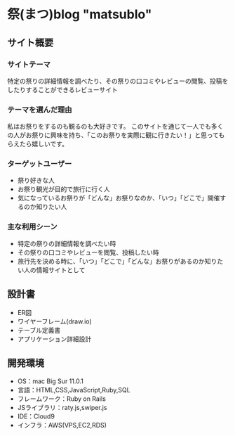 # 祭(まつ)blog "matsublo"

## サイト概要
### サイトテーマ
特定の祭りの詳細情報を調べたり、その祭りの口コミやレビューの閲覧、投稿をしたりすることができるレビューサイト


### テーマを選んだ理由
私はお祭りをするのも観るのも大好きです。
このサイトを通じて一人でも多くの人がお祭りに興味を持ち、「このお祭りを実際に観に行きたい！」と思ってもらえたら嬉しいです。


### ターゲットユーザー
- 祭り好きな人
- お祭り観光が目的で旅行に行く人
- 気になっているお祭りが「どんな」お祭りなのか、「いつ」「どこで」開催するのか知りたい人

### 主な利用シーン
- 特定の祭りの詳細情報を調べたい時
- その祭りの口コミやレビューを閲覧、投稿したい時
- 旅行先を決める時に、「いつ」「どこで」「どんな」お祭りがあるのか知りたい人の情報サイトとして

## 設計書
- ER図
- ワイヤーフレーム(draw.io)
- テーブル定義書
- アプリケーション詳細設計


## 開発環境
- OS：mac Big Sur 11.0.1
- 言語：HTML,CSS,JavaScript,Ruby,SQL
- フレームワーク：Ruby on Rails
- JSライブラリ：raty.js,swiper.js
- IDE：Cloud9
- インフラ：AWS(VPS,EC2,RDS)
